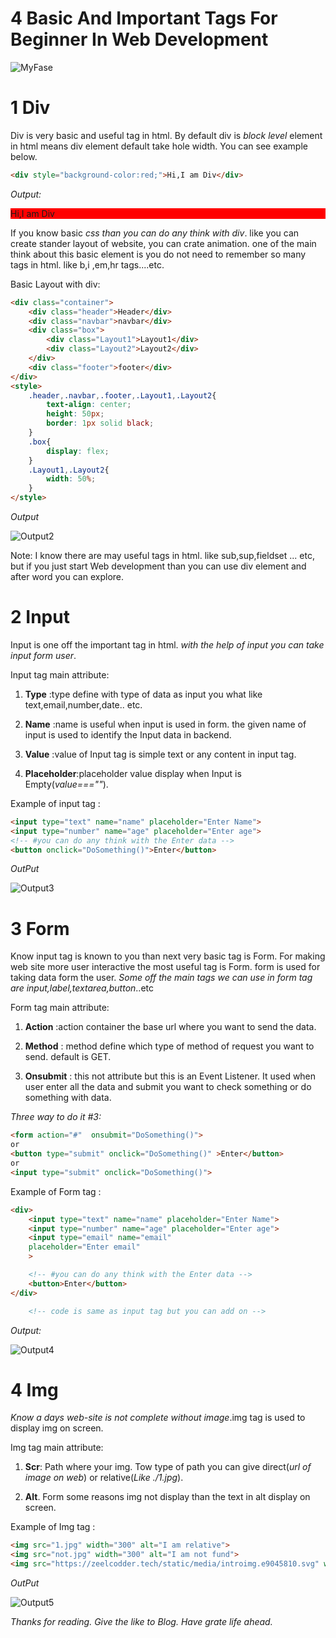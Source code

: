 # 4 Basic And Important Tags For Beginner In Web Development


![MyFase](/images/blog/html/Html4SimpleTages/1.jpg)

# 1 Div

Div is very basic and useful tag in html. By default div is <em>block level</em> element in html means div element default take hole width. You can see example below.


```html
<div style="background-color:red;">Hi,I am Div</div>
```

<em>Output:</em>

<div style="background-color:red;">Hi,I am Div</div>



If you know basic <em>css than you can do any think with div</em>. like you can create stander layout of website, you can crate animation. one of the main think about this basic element  is you do not need to remember so many tags in html. like b,i ,em,hr tags....etc.

Basic Layout with div:


```html
<div class="container">
    <div class="header">Header</div>
    <div class="navbar">navbar</div>
    <div class="box">
        <div class="Layout1">Layout1</div>
        <div class="Layout2">Layout2</div>
    </div>
    <div class="footer">footer</div>
</div>
<style>
    .header,.navbar,.footer,.Layout1,.Layout2{
        text-align: center;
        height: 50px;
        border: 1px solid black;
    }
    .box{
        display: flex;
    }
    .Layout1,.Layout2{
        width: 50%;
    }
</style>
```

*Output*

![Output2](/images/blog/html/Html4SimpleTages/Output2.jpg)




Note: I know there are may useful tags in html. like sub,sup,fieldset ... etc, but if you just start Web development than you can use div element and after word you can explore.

# 2 Input

Input is one off the important tag in html.<em> with the help of input you can take input form user</em>.


Input tag main attribute:

1. **Type** :type define with type of data as input you what like text,email,number,date.. etc.

2. **Name** :name is useful when input is used in form. the given name of input is used to identify the Input data in backend.

3. **Value** :value of Input tag is simple text or any content in input tag.

4. **Placeholder**:placeholder  value display when Input is Empty(*value===""*).


Example of input tag :


```html
<input type="text" name="name" placeholder="Enter Name">
<input type="number" name="age" placeholder="Enter age">
<!-- #you can do any think with the Enter data -->
<button onclick="DoSomething()">Enter</button>
```

*OutPut*


![Output3](/images/blog/html/Html4SimpleTages/Output3.jpg)





# 3 Form

Know input tag is known to you than next very basic tag is Form. For making web site more user interactive the most useful tag is Form. form is used for taking data form the user. *Some off the main tags we can use in form tag are input,label,textarea,button*..etc

Form tag main attribute:

1. **Action** :action container the base url where you want to send the data.

2. **Method** : method define which type of method of request you want to send. default is GET.

3. **Onsubmit** : this not attribute but this is an Event Listener. It used when user enter all the data and submit you want to check something or do something with data.  

*Three way to do it #3:*


```html
<form action="#"  onsubmit="DoSomething()">
or
<button type="submit" onclick="DoSomething()" >Enter</button>
or
<input type="submit" onclick="DoSomething()"> 
```


Example of Form tag :


```html
<div>
    <input type="text" name="name" placeholder="Enter Name">
    <input type="number" name="age" placeholder="Enter age">
    <input type="email" name="email"
    placeholder="Enter email"
    >

    <!-- #you can do any think with the Enter data -->
    <button>Enter</button>
</div>

    <!-- code is same as input tag but you can add on -->
```
*Output:*

![Output4](/images/blog/html/Html4SimpleTages/Output4.jpg)


# 4 Img

*Know a days web-site is not complete without image*.img tag is used to display img on screen.

Img tag main attribute: 


1. **Scr**: Path where your img. Tow type of path you can give direct(*url of image on web*) or relative(*Like ./1.jpg*).

2. **Alt**. Form some reasons img not display  than the text in alt display on screen.

Example of Img tag :

```html
<img src="1.jpg" width="300" alt="I am relative">
<img src="not.jpg" width="300" alt="I am not fund">
<img src="https://zeelcodder.tech/static/media/introimg.e9045810.svg" width="300" alt="I am direct">
```
*OutPut*

![Output5](/images/blog/html/Html4SimpleTages/Output5.jpg)


*Thanks for reading. Give the like to Blog. Have grate life ahead.*

